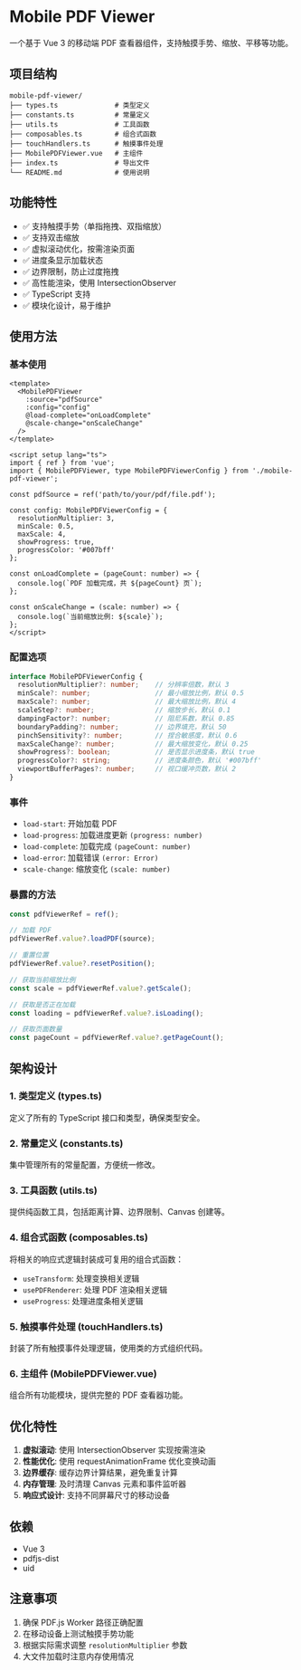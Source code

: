 # Mobile PDF Viewer

一个基于 Vue 3 的移动端 PDF 查看器组件，支持触摸手势、缩放、平移等功能。

## 项目结构

```
mobile-pdf-viewer/
├── types.ts              # 类型定义
├── constants.ts          # 常量定义
├── utils.ts              # 工具函数
├── composables.ts        # 组合式函数
├── touchHandlers.ts      # 触摸事件处理
├── MobilePDFViewer.vue   # 主组件
├── index.ts              # 导出文件
└── README.md             # 使用说明
```

## 功能特性

- ✅ 支持触摸手势（单指拖拽、双指缩放）
- ✅ 支持双击缩放
- ✅ 虚拟滚动优化，按需渲染页面
- ✅ 进度条显示加载状态
- ✅ 边界限制，防止过度拖拽
- ✅ 高性能渲染，使用 IntersectionObserver
- ✅ TypeScript 支持
- ✅ 模块化设计，易于维护

## 使用方法

### 基本使用

```vue
<template>
  <MobilePDFViewer
    :source="pdfSource"
    :config="config"
    @load-complete="onLoadComplete"
    @scale-change="onScaleChange"
  />
</template>

<script setup lang="ts">
import { ref } from 'vue';
import { MobilePDFViewer, type MobilePDFViewerConfig } from './mobile-pdf-viewer';

const pdfSource = ref('path/to/your/pdf/file.pdf');

const config: MobilePDFViewerConfig = {
  resolutionMultiplier: 3,
  minScale: 0.5,
  maxScale: 4,
  showProgress: true,
  progressColor: '#007bff'
};

const onLoadComplete = (pageCount: number) => {
  console.log(`PDF 加载完成，共 ${pageCount} 页`);
};

const onScaleChange = (scale: number) => {
  console.log(`当前缩放比例: ${scale}`);
};
</script>
```

### 配置选项

```typescript
interface MobilePDFViewerConfig {
  resolutionMultiplier?: number;    // 分辨率倍数，默认 3
  minScale?: number;                // 最小缩放比例，默认 0.5
  maxScale?: number;                // 最大缩放比例，默认 4
  scaleStep?: number;               // 缩放步长，默认 0.1
  dampingFactor?: number;           // 阻尼系数，默认 0.85
  boundaryPadding?: number;         // 边界填充，默认 50
  pinchSensitivity?: number;        // 捏合敏感度，默认 0.6
  maxScaleChange?: number;          // 最大缩放变化，默认 0.25
  showProgress?: boolean;           // 是否显示进度条，默认 true
  progressColor?: string;           // 进度条颜色，默认 '#007bff'
  viewportBufferPages?: number;     // 视口缓冲页数，默认 2
}
```

### 事件

- `load-start`: 开始加载 PDF
- `load-progress`: 加载进度更新 `(progress: number)`
- `load-complete`: 加载完成 `(pageCount: number)`
- `load-error`: 加载错误 `(error: Error)`
- `scale-change`: 缩放变化 `(scale: number)`

### 暴露的方法

```typescript
const pdfViewerRef = ref();

// 加载 PDF
pdfViewerRef.value?.loadPDF(source);

// 重置位置
pdfViewerRef.value?.resetPosition();

// 获取当前缩放比例
const scale = pdfViewerRef.value?.getScale();

// 获取是否正在加载
const loading = pdfViewerRef.value?.isLoading();

// 获取页面数量
const pageCount = pdfViewerRef.value?.getPageCount();
```

## 架构设计

### 1. 类型定义 (types.ts)
定义了所有的 TypeScript 接口和类型，确保类型安全。

### 2. 常量定义 (constants.ts)
集中管理所有的常量配置，方便统一修改。

### 3. 工具函数 (utils.ts)
提供纯函数工具，包括距离计算、边界限制、Canvas 创建等。

### 4. 组合式函数 (composables.ts)
将相关的响应式逻辑封装成可复用的组合式函数：
- `useTransform`: 处理变换相关逻辑
- `usePDFRenderer`: 处理 PDF 渲染相关逻辑
- `useProgress`: 处理进度条相关逻辑

### 5. 触摸事件处理 (touchHandlers.ts)
封装了所有触摸事件处理逻辑，使用类的方式组织代码。

### 6. 主组件 (MobilePDFViewer.vue)
组合所有功能模块，提供完整的 PDF 查看器功能。

## 优化特性

1. **虚拟滚动**: 使用 IntersectionObserver 实现按需渲染
2. **性能优化**: 使用 requestAnimationFrame 优化变换动画
3. **边界缓存**: 缓存边界计算结果，避免重复计算
4. **内存管理**: 及时清理 Canvas 元素和事件监听器
5. **响应式设计**: 支持不同屏幕尺寸的移动设备

## 依赖

- Vue 3
- pdfjs-dist
- uid

## 注意事项

1. 确保 PDF.js Worker 路径正确配置
2. 在移动设备上测试触摸手势功能
3. 根据实际需求调整 `resolutionMultiplier` 参数
4. 大文件加载时注意内存使用情况
